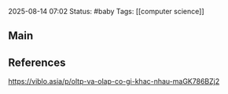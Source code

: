 2025-08-14 07:02
Status: #baby
Tags: [[computer science]]
## Main




## References
https://viblo.asia/p/oltp-va-olap-co-gi-khac-nhau-maGK786BZj2